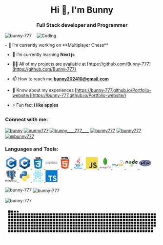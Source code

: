 
<h1 align="center">Hi 👋, I'm Bunny</h1>
<h3 align="center">Full Stack developer and Programmer</h3>

<img align="right" alt="Coding" width="400" src="https://media4.giphy.com/media/v1.Y2lkPTc5MGI3NjExendvNms2cHIxYnpjbDlqbGJhc21jcmdodm5oaHdueXY5NWFobWY5dCZlcD12MV9pbnRlcm5hbF9naWZfYnlfaWQmY3Q9Zw/123t0dxx3bQdCE/giphy.gif">

<p align="left"> <img src="https://komarev.com/ghpvc/?username=bunny-777&label=Profile%20views&color=0e75b6&style=flat" alt="bunny-777" /> </p>

<div>
  - 🔭 I’m currently working on **Multiplayer Chess**

- 🌱 I’m currently learning **Next js**

- 👨‍💻 All of my projects are available at [https://github.com/Bunny-777](https://github.com/Bunny-777)

- 📫 How to reach me **bunny202410@gmail.com**

- 📄 Know about my experiences [https://bunny-777.github.io/Portfolio-website/](https://bunny-777.github.io/Portfolio-website/)

- ⚡ Fun fact **I like apples**
</div>

<h3 align="left">Connect with me:</h3>
<p align="left">
<a href="https://dev.to/bunny" target="blank"><img align="center" src="https://raw.githubusercontent.com/rahuldkjain/github-profile-readme-generator/master/src/images/icons/Social/devto.svg" alt="bunny" height="30" width="40" /></a>
<a href="https://linkedin.com/in/bunny777" target="blank"><img align="center" src="https://raw.githubusercontent.com/rahuldkjain/github-profile-readme-generator/master/src/images/icons/Social/linked-in-alt.svg" alt="bunny777" height="30" width="40" /></a>
<a href="https://instagram.com/bunny____777____" target="blank"><img align="center" src="https://raw.githubusercontent.com/rahuldkjain/github-profile-readme-generator/master/src/images/icons/Social/instagram.svg" alt="bunny____777____" height="30" width="40" /></a>
<a href="https://codeforces.com/profile/bunny777" target="blank"><img align="center" src="https://raw.githubusercontent.com/rahuldkjain/github-profile-readme-generator/master/src/images/icons/Social/codeforces.svg" alt="bunny777" height="30" width="40" /></a>
<a href="https://www.leetcode.com/bunny777" target="blank"><img align="center" src="https://raw.githubusercontent.com/rahuldkjain/github-profile-readme-generator/master/src/images/icons/Social/leet-code.svg" alt="bunny777" height="30" width="40" /></a>
<a href="https://www.hackerearth.com/@bunny777" target="blank"><img align="center" src="https://raw.githubusercontent.com/rahuldkjain/github-profile-readme-generator/master/src/images/icons/Social/hackerearth.svg" alt="@bunny777" height="30" width="40" /></a>
</p>

<h3 align="left">Languages and Tools:</h3>
<p align="left"> <a href="https://www.cprogramming.com/" target="_blank" rel="noreferrer"> <img src="https://raw.githubusercontent.com/devicons/devicon/master/icons/c/c-original.svg" alt="c" width="40" height="40"/> </a> <a href="https://www.w3schools.com/cpp/" target="_blank" rel="noreferrer"> <img src="https://raw.githubusercontent.com/devicons/devicon/master/icons/cplusplus/cplusplus-original.svg" alt="cplusplus" width="40" height="40"/> </a> <a href="https://www.w3schools.com/css/" target="_blank" rel="noreferrer"> <img src="https://raw.githubusercontent.com/devicons/devicon/master/icons/css3/css3-original-wordmark.svg" alt="css3" width="40" height="40"/> </a> <a href="https://expressjs.com" target="_blank" rel="noreferrer"> <img src="https://raw.githubusercontent.com/devicons/devicon/master/icons/express/express-original-wordmark.svg" alt="express" width="40" height="40"/> </a> <a href="https://www.w3.org/html/" target="_blank" rel="noreferrer"> <img src="https://raw.githubusercontent.com/devicons/devicon/master/icons/html5/html5-original-wordmark.svg" alt="html5" width="40" height="40"/> </a> <a href="https://www.java.com" target="_blank" rel="noreferrer"> <img src="https://raw.githubusercontent.com/devicons/devicon/master/icons/java/java-original.svg" alt="java" width="40" height="40"/> </a> <a href="https://developer.mozilla.org/en-US/docs/Web/JavaScript" target="_blank" rel="noreferrer"> <img src="https://raw.githubusercontent.com/devicons/devicon/master/icons/javascript/javascript-original.svg" alt="javascript" width="40" height="40"/> </a> <a href="https://www.mongodb.com/" target="_blank" rel="noreferrer"> <img src="https://raw.githubusercontent.com/devicons/devicon/master/icons/mongodb/mongodb-original-wordmark.svg" alt="mongodb" width="40" height="40"/> </a> <a href="https://www.mysql.com/" target="_blank" rel="noreferrer"> <img src="https://raw.githubusercontent.com/devicons/devicon/master/icons/mysql/mysql-original-wordmark.svg" alt="mysql" width="40" height="40"/> </a> <a href="https://nodejs.org" target="_blank" rel="noreferrer"> <img src="https://raw.githubusercontent.com/devicons/devicon/master/icons/nodejs/nodejs-original-wordmark.svg" alt="nodejs" width="40" height="40"/> </a> <a href="https://www.php.net" target="_blank" rel="noreferrer"> <img src="https://raw.githubusercontent.com/devicons/devicon/master/icons/php/php-original.svg" alt="php" width="40" height="40"/> </a> <a href="https://www.postgresql.org" target="_blank" rel="noreferrer"> <img src="https://raw.githubusercontent.com/devicons/devicon/master/icons/postgresql/postgresql-original-wordmark.svg" alt="postgresql" width="40" height="40"/> </a> <a href="https://www.python.org" target="_blank" rel="noreferrer"> <img src="https://raw.githubusercontent.com/devicons/devicon/master/icons/python/python-original.svg" alt="python" width="40" height="40"/> </a> <a href="https://reactjs.org/" target="_blank" rel="noreferrer"> <img src="https://raw.githubusercontent.com/devicons/devicon/master/icons/react/react-original-wordmark.svg" alt="react" width="40" height="40"/> </a> <a href="https://www.typescriptlang.org/" target="_blank" rel="noreferrer"> <img src="https://raw.githubusercontent.com/devicons/devicon/master/icons/typescript/typescript-original.svg" alt="typescript" width="40" height="40"/> </a> </p>

<p><img align="left" src="https://github-readme-stats.vercel.app/api/top-langs?username=bunny-777&show_icons=true&locale=en&layout=compact" alt="bunny-777" /></p>

<p>&nbsp;<img align="center" src="https://github-readme-stats.vercel.app/api?username=bunny-777&show_icons=true&locale=en" alt="bunny-777" /></p>

<p><img align="center" src="https://github-readme-streak-stats.herokuapp.com/?user=bunny-777&" alt="bunny-777" /></p>



![snake gif](https://github.com/Bunny-777/bunny-777/blob/output/github-snake-dark.svg)
